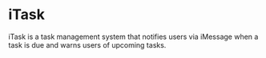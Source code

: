 # iTask

iTask is a task management system that notifies users via iMessage when a task is due and warns users of upcoming tasks.
